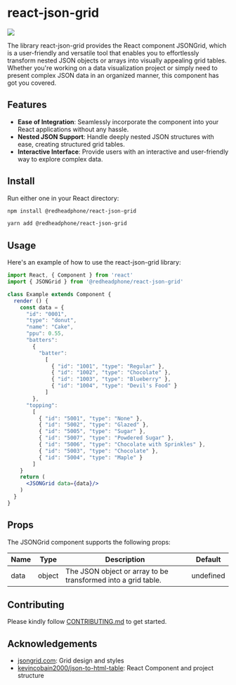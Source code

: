 # react-json-grid

<img src="https://raw.githubusercontent.com/RedHeadphone/react-json-grid/master/assets/images/github-banner.png">

The library react-json-grid provides the React component JSONGrid, which is a user-friendly and versatile tool that enables you to effortlessly transform nested JSON objects or arrays into visually appealing grid tables. Whether you're working on a data visualization project or simply need to present complex JSON data in an organized manner, this component has got you covered.

## Features

- **Ease of Integration**: Seamlessly incorporate the component into your React applications without any hassle.
- **Nested JSON Support**: Handle deeply nested JSON structures with ease, creating structured grid tables.
- **Interactive Interface**: Provide users with an interactive and user-friendly way to explore complex data.
<!-- - **Customizable Styling**: Tailor the appearance of the grid to match your application's design using custom CSS. -->

## Install

Run either one in your React directory:
```bash
npm install @redheadphone/react-json-grid
```

```bash
yarn add @redheadphone/react-json-grid
```

## Usage

Here's an example of how to use the react-json-grid library:
```jsx
import React, { Component } from 'react'
import { JSONGrid } from '@redheadphone/react-json-grid'

class Example extends Component {
  render () {
    const data = {
      "id": "0001",
      "type": "donut",
      "name": "Cake",
      "ppu": 0.55,
      "batters":
        {
          "batter":
            [
              { "id": "1001", "type": "Regular" },
              { "id": "1002", "type": "Chocolate" },
              { "id": "1003", "type": "Blueberry" },
              { "id": "1004", "type": "Devil's Food" }
            ]
        },
      "topping":
        [
          { "id": "5001", "type": "None" },
          { "id": "5002", "type": "Glazed" },
          { "id": "5005", "type": "Sugar" },
          { "id": "5007", "type": "Powdered Sugar" },
          { "id": "5006", "type": "Chocolate with Sprinkles" },
          { "id": "5003", "type": "Chocolate" },
          { "id": "5004", "type": "Maple" }
        ]
    }
    return (
      <JSONGrid data={data}/>
    )
  }
}
```

## Props

The JSONGrid component supports the following props:

| Name     | Type     | Description                                                        | Default     |
| -------- | -------- | ------------------------------------------------------------------ | ----------- |
| data     | object   | The JSON object or array to be transformed into a grid table.      | undefined   |


## Contributing

Please kindly follow [CONTRIBUTING.md](CONTRIBUTING.md) to get started.

## Acknowledgements

- [jsongrid.com](https://jsongrid.com/json-grid): Grid design and styles
- [kevincobain2000/json-to-html-table](https://github.com/kevincobain2000/json-to-html-table): React Component and project structure
